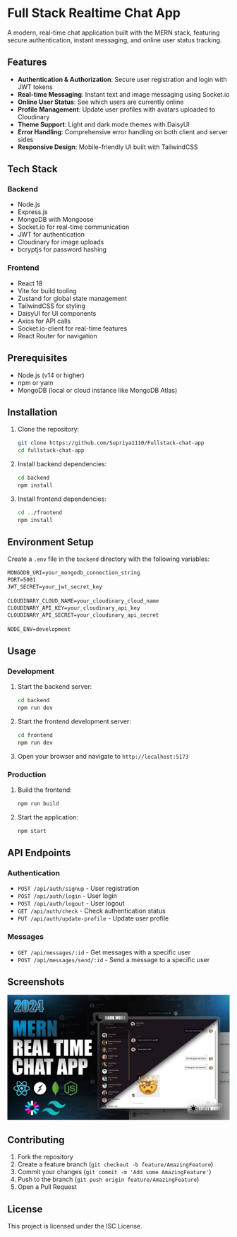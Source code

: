 # Full Stack Realtime Chat App

A modern, real-time chat application built with the MERN stack, featuring secure authentication, instant messaging, and online user status tracking.

## Features

- **Authentication & Authorization**: Secure user registration and login with JWT tokens
- **Real-time Messaging**: Instant text and image messaging using Socket.io
- **Online User Status**: See which users are currently online
- **Profile Management**: Update user profiles with avatars uploaded to Cloudinary
- **Theme Support**: Light and dark mode themes with DaisyUI
- **Error Handling**: Comprehensive error handling on both client and server sides
- **Responsive Design**: Mobile-friendly UI built with TailwindCSS

## Tech Stack

### Backend
- Node.js
- Express.js
- MongoDB with Mongoose
- Socket.io for real-time communication
- JWT for authentication
- Cloudinary for image uploads
- bcryptjs for password hashing

### Frontend
- React 18
- Vite for build tooling
- Zustand for global state management
- TailwindCSS for styling
- DaisyUI for UI components
- Axios for API calls
- Socket.io-client for real-time features
- React Router for navigation

## Prerequisites

- Node.js (v14 or higher)
- npm or yarn
- MongoDB (local or cloud instance like MongoDB Atlas)

## Installation

1. Clone the repository:
   ```bash
   git clone https://github.com/Supriya1110/Fullstack-chat-app
   cd fullstack-chat-app
   ```

2. Install backend dependencies:
   ```bash
   cd backend
   npm install
   ```

3. Install frontend dependencies:
   ```bash
   cd ../frontend
   npm install
   ```

## Environment Setup

Create a `.env` file in the `backend` directory with the following variables:

```env
MONGODB_URI=your_mongodb_connection_string
PORT=5001
JWT_SECRET=your_jwt_secret_key

CLOUDINARY_CLOUD_NAME=your_cloudinary_cloud_name
CLOUDINARY_API_KEY=your_cloudinary_api_key
CLOUDINARY_API_SECRET=your_cloudinary_api_secret

NODE_ENV=development
```

## Usage

### Development

1. Start the backend server:
   ```bash
   cd backend
   npm run dev
   ```

2. Start the frontend development server:
   ```bash
   cd frontend
   npm run dev
   ```

3. Open your browser and navigate to `http://localhost:5173`

### Production

1. Build the frontend:
   ```bash
   npm run build
   ```

2. Start the application:
   ```bash
   npm start
   ```

## API Endpoints

### Authentication
- `POST /api/auth/signup` - User registration
- `POST /api/auth/login` - User login
- `POST /api/auth/logout` - User logout
- `GET /api/auth/check` - Check authentication status
- `PUT /api/auth/update-profile` - Update user profile

### Messages
- `GET /api/messages/:id` - Get messages with a specific user
- `POST /api/messages/send/:id` - Send a message to a specific user

## Screenshots

![Chat App Screenshot](./frontend/public/screenshot-for-readme.png)

## Contributing

1. Fork the repository
2. Create a feature branch (`git checkout -b feature/AmazingFeature`)
3. Commit your changes (`git commit -m 'Add some AmazingFeature'`)
4. Push to the branch (`git push origin feature/AmazingFeature`)
5. Open a Pull Request

## License

This project is licensed under the ISC License.
